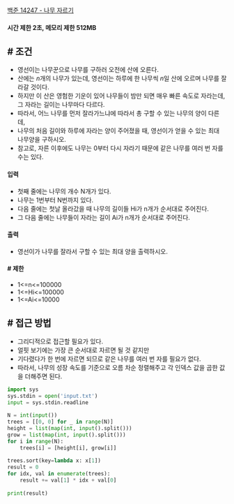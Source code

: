
[백준 14247 - 나무 자르기](https://www.acmicpc.net/problem/14247)

#### **시간 제한 2초, 메모리 제한 512MB**

## **# 조건**

- 영선이는 나무꾼으로 나무를 구하러 오전에 산에 오른다. 
- 산에는 $n$개의 나무가 있는데, 영선이는 하루에 한 나무씩 $n$일 산에 오르며 나무를 잘라갈 것이다. 
- 하지만 이 산은 영험한 기운이 있어 나무들이 밤만 되면 매우 빠른 속도로 자라는데, 그 자라는 길이는 나무마다 다르다.
- 따라서, 어느 나무를 먼저 잘라가느냐에 따라서 총 구할 수 있는 나무의 양이 다른데,
- 나무의 처음 길이와 하루에 자라는 양이 주어졌을 때, 영선이가 얻을 수 있는 최대 나무양을 구하시오.
- 참고로, 자른 이후에도 나무는 $0$부터 다시 자라기 때문에 같은 나무를 여러 번 자를 수는 있다.

#### **입력**
- 첫째 줄에는 나무의 개수 N개가 있다.
- 나무는 1번부터 N번까지 있다.
- 다음 줄에는 첫날 올라갔을 때 나무의 길이들 Hi가 n개가 순서대로 주어진다.
- 그 다음 줄에는 나무들이 자라는 길이 Ai가 n개가 순서대로 주어진다.

#### **출력**
- 영선이가 나무를 잘라서 구할 수 있는 최대 양을 출력하시오.

#### **# 제한**
- 1<=n<=100000
- 1<=Hi<=100000
- 1<=Ai<=10000

## **# 접근 방법**

- 그리디적으로 접근할 필요가 있다.
- 얼핏 보기에는 가장 큰 순서대로 자르면 될 것 같지만
- 기다렸다가 한 번에 자르면 되므로 같은 나무를 여러 번 자를 필요가 없다.
- 따라서, 나무의 성장 속도를 기준으로 오름 차순 정렬해주고 각 인덱스 값을 곱한 값을 더해주면 된다.

```python
import sys  
sys.stdin = open('input.txt')  
input = sys.stdin.readline  
  
N = int(input())  
trees = [[0, 0] for _ in range(N)]  
height = list(map(int, input().split()))  
grow = list(map(int, input().split()))  
for i in range(N):  
    trees[i] = [height[i], grow[i]]  
  
trees.sort(key=lambda x: x[1])  
result = 0  
for idx, val in enumerate(trees):  
    result += val[1] * idx + val[0]  
  
print(result)
```